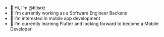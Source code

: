 - 👋 Hi, I’m @titisriz
- 💼 I'm currently working as a Software Engineer Backend
- 👀 I’m interested in mobile app development
- 🌱 I’m currently learning Flutter and looking forward to become a Mobile Developer

<!---
titisriz/titisriz is a ✨ special ✨ repository because its `README.md` (this file) appears on your GitHub profile.
You can click the Preview link to take a look at your changes.
--->
